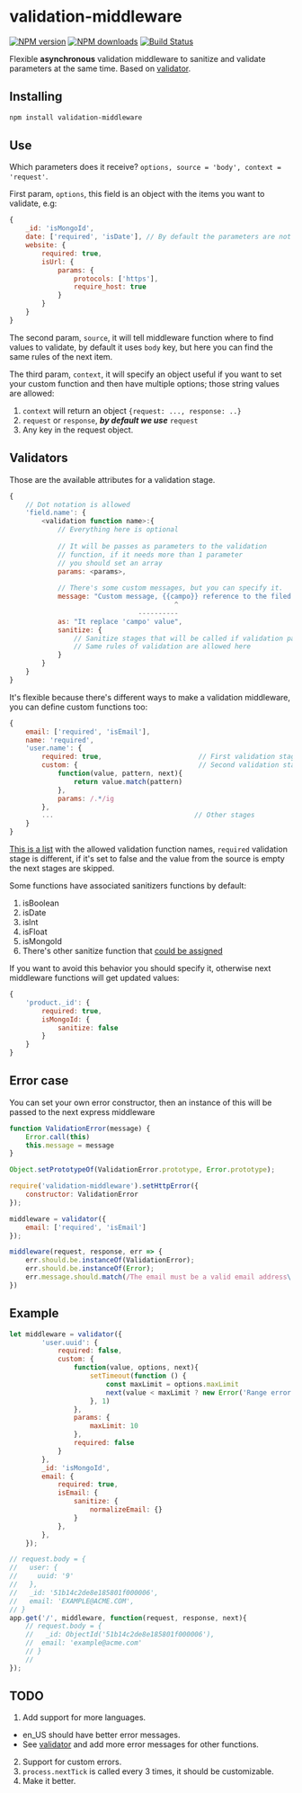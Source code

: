 validation-middleware
====================
[![NPM version][npm-badge]](https://www.npmjs.com/package/validation-middleware)
[![NPM downloads][npm-d-badge]](https://www.npmjs.com/package/validation-middleware)
[![Build Status][travis-badge]](https://travis-ci.org/Alejinho/validation-middleware)


Flexible **asynchronous** validation middleware to sanitize and validate parameters
at the same time.
Based on [validator](https://www.npmjs.com/package/validator).

Installing
----------
```sh
npm install validation-middleware
```

Use
----------

Which parameters does it receive? `options, source = 'body', context = 'request'`. 

First param, `options`, this field is an object with the items you want to validate, e.g:

```javascript 
{
    _id: 'isMongoId',
    date: ['required', 'isDate'], // By default the parameters are not required
    website: {
        required: true,
        isUrl: {
            params: {           
                protocols: ['https'],
                require_host: true       
            }
        }
    }
}
```

The second param, `source`, it will tell middleware function where to find 
values to validate, by default it uses `body` key, but here you can find 
the same rules of the next item.

The third param, `context`, it will specify an object useful if you want
to set your custom function and then have multiple options; those string values are allowed:
1. `context` will return an object `{request: ..., response: ..}`
2. `request` or `response`, ___by default we use___ `request`
3. Any key in the request object.

Validators
----------

Those are the available attributes for a validation stage.
```javascript
{
    // Dot notation is allowed
    'field.name': { 
        <validation function name>:{
            // Everything here is optional 
            
            // It will be passes as parameters to the validation
            // function, if it needs more than 1 parameter
            // you should set an array
            params: <params>,
            
            // There's some custom messages, but you can specify it.
            message: "Custom message, {{campo}} reference to the filed name",
                                         ^
                                ----------
            as: "It replace 'campo' value",
            sanitize: {
                // Sanitize stages that will be called if validation passes
                // Same rules of validation are allowed here
            }
        }
    }
}

```

It's flexible because there's different ways to make a validation middleware, you can 
define custom functions too:

```javascript 
{
    email: ['required', 'isEmail'],
    name: 'required',
    'user.name': {
        required: true,                        // First validation stage
        custom: {                              // Second validation stage
            function(value, pattern, next){   
                return value.match(pattern)
            },
            params: /.*/ig
        },
        ...                                   // Other stages
    }
}
```

[This is a list](validation-list) with the allowed validation function names, `required` validation stage is different, 
if it's set to false and the value from the source is empty the next stages are skipped.


Some functions have associated sanitizers functions by default:
1. isBoolean
2. isDate
3. isInt
4. isFloat
5. isMongoId
6. There's other sanitize function that [could be assigned](sanitizer-list)

If you want to avoid this behavior you should specify it, otherwise next middleware functions
will get updated values:

```javascript 
{
    'product._id': {
        required: true,
        isMongoId: {
            sanitize: false
        }
    }
}
```

Error case
----------
You can set your own error constructor, then an instance of this will be passed 
to the next express middleware

```javascript
function ValidationError(message) {
    Error.call(this)
    this.message = message
}

Object.setPrototypeOf(ValidationError.prototype, Error.prototype);

require('validation-middleware').setHttpError({
    constructor: ValidationError
});

middleware = validator({
    email: ['required', 'isEmail']
});

middleware(request, response, err => {
    err.should.be.instanceOf(ValidationError);
    err.should.be.instanceOf(Error);
    err.message.should.match(/The email must be a valid email address\./);
})
```


Example
-------

```javascript
let middleware = validator({
        'user.uuid': {
            required: false,
            custom: {
                function(value, options, next){
                    setTimeout(function () {
                        const maxLimit = options.maxLimit
                        next(value < maxLimit ? new Error('Range error') : '')
                    }, 1)
                },
                params: {
                    maxLimit: 10
                },
                required: false
            }
        },
        _id: 'isMongoId',
        email: {
            required: true,
            isEmail: {
                sanitize: {
                    normalizeEmail: {}
                }
            },
        },
    });

// request.body = {
//   user: {
//     uuid: '9'
//   },
//   _id: '51b14c2de8e185801f000006',
//   email: 'EXAMPLE@ACME.COM',
// }
app.get('/', middleware, function(request, response, next){
    // request.body = {
    //   _id: ObjectId('51b14c2de8e185801f000006'),
    //  email: 'example@acme.com' 
    // }
    //
});

```

## TODO

1. Add support for more languages.
+ en_US should have better error messages.
+ See [validator](https://www.npmjs.com/package/validator) and add more error messages for
other functions.
2. Support for custom errors.
3. `process.nextTick` is called every 3 times, it should be customizable.
4. Make it better.

[npm-badge]: https://img.shields.io/npm/v/validation-middleware.svg
[npm-d-badge]: https://img.shields.io/npm/dt/validation-middleware.svg
[travis-badge]: https://img.shields.io/travis/Alejinho/validation-middleware.svg
[sanitizer-list]: https://www.npmjs.com/package/validator#sanitizers
[validation-list]: https://www.npmjs.com/package/validator#validators